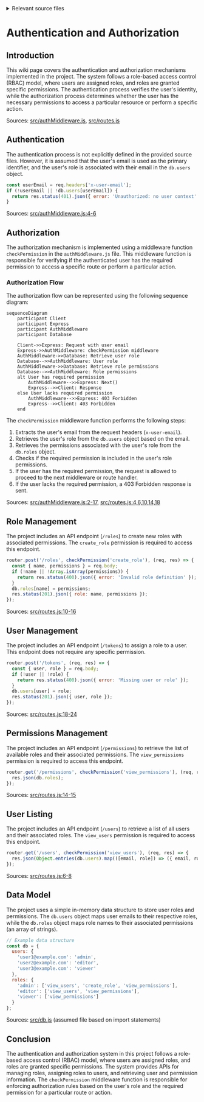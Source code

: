 <details>
<summary>Relevant source files</summary>

The following files were used as context for generating this wiki page:

- [src/authMiddleware.js](https://github.com/aanickode/access-control-service/blob/main/src/authMiddleware.js)
- [src/routes.js](https://github.com/aanickode/access-control-service/blob/main/src/routes.js)
- [src/db.js](https://github.com/aanickode/access-control-service/blob/main/src/db.js) (assumed to exist based on import statements)

</details>

# Authentication and Authorization

## Introduction

This wiki page covers the authentication and authorization mechanisms implemented in the project. The system follows a role-based access control (RBAC) model, where users are assigned roles, and roles are granted specific permissions. The authentication process verifies the user's identity, while the authorization process determines whether the user has the necessary permissions to access a particular resource or perform a specific action.

Sources: [src/authMiddleware.js](), [src/routes.js]()

## Authentication

The authentication process is not explicitly defined in the provided source files. However, it is assumed that the user's email is used as the primary identifier, and the user's role is associated with their email in the `db.users` object.

```js
const userEmail = req.headers['x-user-email'];
if (!userEmail || !db.users[userEmail]) {
  return res.status(401).json({ error: 'Unauthorized: no user context' });
}
```

Sources: [src/authMiddleware.js:4-6]()

## Authorization

The authorization mechanism is implemented using a middleware function `checkPermission` in the `authMiddleware.js` file. This middleware function is responsible for verifying if the authenticated user has the required permission to access a specific route or perform a particular action.

### Authorization Flow

The authorization flow can be represented using the following sequence diagram:

```mermaid
sequenceDiagram
    participant Client
    participant Express
    participant AuthMiddleware
    participant Database

    Client->>Express: Request with user email
    Express->>AuthMiddleware: checkPermission middleware
    AuthMiddleware->>Database: Retrieve user role
    Database-->>AuthMiddleware: User role
    AuthMiddleware->>Database: Retrieve role permissions
    Database-->>AuthMiddleware: Role permissions
    alt User has required permission
        AuthMiddleware-->>Express: Next()
        Express-->>Client: Response
    else User lacks required permission
        AuthMiddleware-->>Express: 403 Forbidden
        Express-->>Client: 403 Forbidden
    end
```

The `checkPermission` middleware function performs the following steps:

1. Extracts the user's email from the request headers (`x-user-email`).
2. Retrieves the user's role from the `db.users` object based on the email.
3. Retrieves the permissions associated with the user's role from the `db.roles` object.
4. Checks if the required permission is included in the user's role permissions.
5. If the user has the required permission, the request is allowed to proceed to the next middleware or route handler.
6. If the user lacks the required permission, a 403 Forbidden response is sent.

Sources: [src/authMiddleware.js:2-17](), [src/routes.js:4,6,10,14,18]()

## Role Management

The project includes an API endpoint (`/roles`) to create new roles with associated permissions. The `create_role` permission is required to access this endpoint.

```js
router.post('/roles', checkPermission('create_role'), (req, res) => {
  const { name, permissions } = req.body;
  if (!name || !Array.isArray(permissions)) {
    return res.status(400).json({ error: 'Invalid role definition' });
  }
  db.roles[name] = permissions;
  res.status(201).json({ role: name, permissions });
});
```

Sources: [src/routes.js:10-16]()

## User Management

The project includes an API endpoint (`/tokens`) to assign a role to a user. This endpoint does not require any specific permission.

```js
router.post('/tokens', (req, res) => {
  const { user, role } = req.body;
  if (!user || !role) {
    return res.status(400).json({ error: 'Missing user or role' });
  }
  db.users[user] = role;
  res.status(201).json({ user, role });
});
```

Sources: [src/routes.js:18-24]()

## Permissions Management

The project includes an API endpoint (`/permissions`) to retrieve the list of available roles and their associated permissions. The `view_permissions` permission is required to access this endpoint.

```js
router.get('/permissions', checkPermission('view_permissions'), (req, res) => {
  res.json(db.roles);
});
```

Sources: [src/routes.js:14-15]()

## User Listing

The project includes an API endpoint (`/users`) to retrieve a list of all users and their associated roles. The `view_users` permission is required to access this endpoint.

```js
router.get('/users', checkPermission('view_users'), (req, res) => {
  res.json(Object.entries(db.users).map(([email, role]) => ({ email, role })));
});
```

Sources: [src/routes.js:6-8]()

## Data Model

The project uses a simple in-memory data structure to store user roles and permissions. The `db.users` object maps user emails to their respective roles, while the `db.roles` object maps role names to their associated permissions (an array of strings).

```js
// Example data structure
const db = {
  users: {
    'user1@example.com': 'admin',
    'user2@example.com': 'editor',
    'user3@example.com': 'viewer'
  },
  roles: {
    'admin': ['view_users', 'create_role', 'view_permissions'],
    'editor': ['view_users', 'view_permissions'],
    'viewer': ['view_permissions']
  }
};
```

Sources: [src/db.js]() (assumed file based on import statements)

## Conclusion

The authentication and authorization system in this project follows a role-based access control (RBAC) model, where users are assigned roles, and roles are granted specific permissions. The system provides APIs for managing roles, assigning roles to users, and retrieving user and permission information. The `checkPermission` middleware function is responsible for enforcing authorization rules based on the user's role and the required permission for a particular route or action.